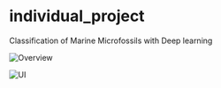 # individual_project
Classification of Marine Microfossils with Deep learning

![Overview](https://user-images.githubusercontent.com/1766321/43805624-2676d654-9aa9-11e8-9abf-8e1461de5f61.png)

![UI](https://user-images.githubusercontent.com/1766321/43806061-04945d66-9aab-11e8-9f73-6f7d4e517ed0.png)
